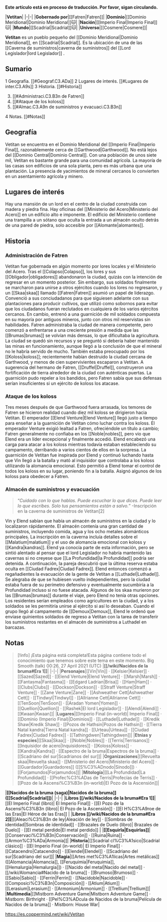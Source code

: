 **Este artículo está en proceso de traducción. Por favor, sigan circulando.**


|**Vetitan**|
|-|-|
|**Gobernado por**|[[Fatren\|Fatren]]|
|**Dominio**|[[Dominio Meridional\|Dominio Meridional]]🐱︎|
|**Nación**|[[Imperio Final\|Imperio Final]]🐱︎|
|**Mundo**|[[Scadrial\|Scadrial]]🐱︎|
|**Universo**|[[Cosmere\|Cosmere]]|

**Vetitan** es un pueblo pequeño del [[Dominio Meridional\|Dominio Meridional]], en [[Scadrial\|Scadrial]]. Es la ubicación de una de las [[Caverna de suministros\|caverna de suministros]] del [[Lord Legislador\|lord Legislador]] .

## Sumario

1 Geografía. [[#Geograf.C3.ADa]] 
2 Lugares de interés. [[#Lugares de inter.C3.A9s]] 
3 Historia. [[#Historia]] 

3. [[#Administraci.C3.B3n de Fatren]] 
3. [[#Ataque de los koloss]] 
3. [[#Almac.C3.A9n de suministros y evacuaci.C3.B3n]] 


4 Notas. [[#Notas]] 


## Geografía
Vetitan se encuentra en el Dominio Meridional del [[Imperio Final\|Imperio Final]], razonablemente cerca de [[Garthwood\|Garthwood]]. No está lejos del [[Dominio Central\|Dominio Central]].
Con una población de unos siete mil, Vetitan es bastante grande para una comunidad agrícola. La mayoría de las casas son edificios de una sola planta, pero es más urbana que una plantación. La presencia de yacimientos de mineral cercanos lo convierten en un asentamiento agrícola y minero.

## Lugares de interés
Hay una mansión de un lord en el centro de la ciudad construida con madera y piedra fina. Hay oficinas del [[Ministerio del Acero\|Ministerio del Acero]] en un edificio alto e imponente. El edificio del Ministerio contiene una trampilla a un sótano que oculta la entrada a un almacén oculto detrás de una pared de piedra, solo accesible por [[Alomante\|alomantes]].

## Historia
### Administración de Fatren
Vetitan fue gobernada en algún momento por lores locales y el Ministerio del Acero. Tras el [[Colapso\|Colapso]], los lores y sus [[Obligador\|obligadores]] abandonaron la ciudad, quizás con la intención de regresar en un momento posterior. Sin embargo, sus soldados finalmente se marcharon para unirse a otros ejércitos cuando los lores no regresaron, y un [[Skaa\|skaa]] llamado [[Fatren\|Fatren]] asumió un papel de liderazgo. Convenció a sus conciudadanos para que siguiesen adelante con sus plantaciones para producir cultivos, que utilizó como sobornos para evitar que los ciudadanos fueran reclutados en cualquiera de los varios ejércitos cercanos. En cambio, entrenó a una guarnición de mil soldados compuesta en su mayoría por antiguos mineros, junto con otros mil reservistas sin habilidades.
Fatren administraba la ciudad de manera competente, pero comenzó a enfrentarse a una creciente presión a medida que las [[Brumas\|brumas]] se volvían más densas, lo que dificultaba la agricultura. La ciudad se quedó sin recursos y se preguntó si debería haber mantenido las minas en funcionamiento, aunque llegó a la conclusión de que el mineral no le habría servido de mucho. También estaba preocupado por los [[Koloss\|koloss]]; recientemente habían destruido la ciudad cercana de Garthwood, y menos de cien supervivientes escaparon a Vetitan. A sugerencia del hermano de Fatren, [[Druffel\|Druffel]], construyeron una fortificación de tierra alrededor de la ciudad con auténticas puertas. La guarnición pudo repeler a los bandidos, pero Fatren sabía que sus defensas serían insuficientes si un ejército de koloss los atacase.

### Ataque de los koloss
Tres meses después de que Garthwood fuera arrasada, los temores de Fatren se hicieron realidad cuando diez mil koloss se dirigieron hacia Vetitan. El emperador [[Elend Venture\|Elend Venture]] llegó justo a tiempo para enseñar a la guarnición de Vetitan cómo luchar contra los koloss. El emperador Venture exigió lealtad a Fatren, ofreciéndole un título a cambio; Fatren generalmente no confiaba en los [[Noble\|nobles]], pero vio que Elend era un líder excepcional y finalmente accedió. Elend encabezó una carga para atacar a los koloss mientras todavía estaban estableciendo su campamento, derribando a varios cientos de ellos en la sorpresa. La guarnición de Vetitan fue inspirada por Elend y continuó luchando hasta que Vin llegó a la batalla y mató al inquisidor que controlaba a los koloss utilizando la alomancia emocional. Esto permitió a Elend tomar el control de todos los koloss en su lugar, poniendo fin a la batalla. Asignó algunos de los koloss para obedecer a Fatren.

### Almacén de suministros y evacuación
>“*Cuidado con lo que hablas. Puede escuchar lo que dices. Puede leer lo que escribes. Solo tus pensamientos están a salvo.*”
\-Inscripción en la caverna de suministros de Vetitan[2]

Vin y Elend sabían que había un almacén de suministros en la ciudad y lo localizaron rápidamente. El almacén contenía una gran cantidad de suministros, incluyendo comida, agua y los ocho metales alománticos principales. La inscripción en la caverna incluía detalles sobre el [[Malatium\|malatium]] y el uso de alomancia emocional con koloss y [[Kandra\|kandras]]. Elend ya conocía parte de esta información, pero se sintió alentado al pensar que el lord Legislador no habría mantenido las cavernas si no creyese que [[La Profundidad\|la Profundidad]] podría ser detenida. A continuación, la pareja descubrió que la última reserva estaba oculta en [[Ciudad Fadrex\|Ciudad Fadrex]].
Elend entonces comenzó a regañadientes la evacuación de la gente de Vetitan a [[Luthadel\|Luthadel]]. Se alegraba de que se hubiesen vuelto independientes, pero la ciudad estaba fuera de su perímetro defensivo y eventualmente sucumbiría a la Profundidad incluso si no fuese atacada. Algunos de los skaa murieron por las [[Brumas\|brumas]] durante el viaje, pero Elend no tenía otras opciones. Los residentes serían empleados como agricultores en la ciudad, y a los soldados se les permitiría unirse al ejército si así lo deseaban. Cuando el grupo llegó al campamento de [[Demoux\|Demoux]], Elend le ordenó que enviase quinientos soldados de regreso a Vetitan con la tarea de transferir los suministros restantes en el almacén de suministros a Luthadel en barcazas.

## Notas

> [!info] ¡Esta página está completa!Esta página contiene todo el conocimiento que tenemos sobre este tema en este momento.
Big Smooth (talk) 00:26, 27 April 2021 (UTC)
|**[[/wiki/Nacidos de la bruma#Era 1]]**|
|-|-|
|**Personajes**|[[Vin\|Vin]] · [[Kelsier\|Kelsier]] · [[Sazed\|Sazed]] · [[Elend Venture\|Elend Venture]] · [[Marsh\|Marsh]] · [[Fantasma\|Fantasma]] · [[Edgard Ladrian\|Brisa]] · [[Ham\|Ham]] · [[Clubs\|Clubs]] · [[Dockson\|Dockson]] · [[Straff Venture\|Straff Venture]] · [[Zane Venture\|Zane]] · [[Ashweather Cett\|Ashweather Cett]] · [[Tindwyl\|Tindwyl]] · [[Allrianne Cett\|Allrianne Cett]] · [[TenSoon\|TenSoon]] · [[Aradan Yomen\|Yomen]] · [[Quellion\|Quellion]] · [[Rashek\|El lord Legislador]] · [[Alendi\|Alendi]] · [[Kwaan\|Kwaan]]|
|**Lugares**|[[Imperio Final (in-world)\| Imperio Final]] · [[Dominio (Imperio Final)\|Dominios]] · [[Luthadel\|Luthadel]] · [[Kredik Shaw\|Kredik Shaw]] · [[Pozos de Hathsin\|Pozos de Hathsin]] · [[Tierra Natal kandra\|Tierra Natal kandra]] · [[Urteau\|Urteau]] · [[Ciudad Fadrex\|Ciudad Fadrex]] · [[Tathingdwen\|Tathingdwen]]|
|**Etnias y especies**|[[Skaa\|Skaa]] · [[Noble\|Nobles]] · [[Terris\|Terrisanos]] · [[Inquisidor de acero\|Inquisidores]] · [[Koloss\|Koloss]] · [[Kandra\|Kandra]] · [[Espectro de la bruma\|Espectros de la bruma]] · [[Scadriano del sur\|Scadrianos del sur]]|
|**Organizaciones**|[[Revuelta skaa\|Revuelta skaa]] · [[Ministerio del Acero\|Ministerio del Acero]] · [[Guardador\|Guardadores]] ([[S%C3%ADnodo\|Sínodo]]) · [[Forjamundos\|Forjamundos]]|
|**Mitología**|[[La Profundidad\|La Profundidad]] · [[Profec%C3%ADas de Terris\|Profecías de Terris]] · [[Pozo de la Ascensi%C3%B3n (in-world)\|El Pozo de la Ascensión]]|

|**[[Nacidos de la bruma (saga)\|Nacidos de la bruma]] ([[Scadrial\|Scadrial]])**|
|-|-|
|**Libros [[/wiki/Nacidos de la bruma#Era 1]]**|[[El Imperio Final (libro)\| El Imperio Final]] · [[El Pozo de la Ascensi%C3%B3n (libro)\| El Pozo de la Ascensión]] · [[El H%C3%A9roe de las Eras\|El Héroe de las Eras]] |
|**Libros [[/wiki/Nacidos de la bruma#Era 2]]**|[[Aleaci%C3%B3n de ley\|Aleación de ley]] · [[Sombras de identidad\|Sombras de identidad]] · [[Brazales de Duelo (libro)\| Brazales de Duelo]] · [[El metal perdido\|El metal perdido]]  |
|**[[Esquirla\|Esquirlas]]**|[[Conservaci%C3%B3n\|Conservación]] · [[Ruina\|Ruina]] · [[Armon%C3%ADa\|Armonía]]|
|**Historia**|[[Scadrial cl%C3%A1sico\|Scadrial clásico]] · [[El Imperio Final (in-world)\| El Imperio Final]] · [[Catacendro\|Catacendro]] · [[Elendel\|Elendel]] · [[Scadriano del sur\|Scadriano del sur]]|
|**Magia**|[[Artes met%C3%A1licas\|Artes metálicas]] ([[Alomancia\|Alomancia]], [[Feruquimia\|Feruquimia]], [[Hemalurgia\|Hemalurgia]]) · [[Nacido del metal\|Nacido del metal]] · [[/wiki/Alomancia#Nacido de la bruma]] · [[Brumoso\|Brumoso]] · [[Sabio\|Sabio]] · [[Ferrin\|Ferrin]] · [[Nacidoble\|Nacidoble]] · [[Composici%C3%B3n\|Composición]] · [[Atium\|Atium]] · [[Lerasium\|Lerasium]] · [[Armonium\|Armonium]] · [[Trellium\|Trellium]]|
|**Multimedia**|[[Mistborn Adventure Game\|Mistborn Adventure Game‎‎]] · Mistborn: Birthright · [[Pel%C3%ADcula de Nacidos de la bruma\|Película de Nacidos de la bruma]] · Mistborn: House War|



https://es.coppermind.net/wiki/Vetitan